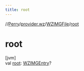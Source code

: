 ```yaml
---
title: root
---
```

//[Perry](../../../index.html)/[provider.wz](../index.html)/[WZIMGFile](index.html)/[root](root.html)



# root



[jvm]\
val [root](root.html): [WZIMGEntry](../-w-z-i-m-g-entry/index.html)?




